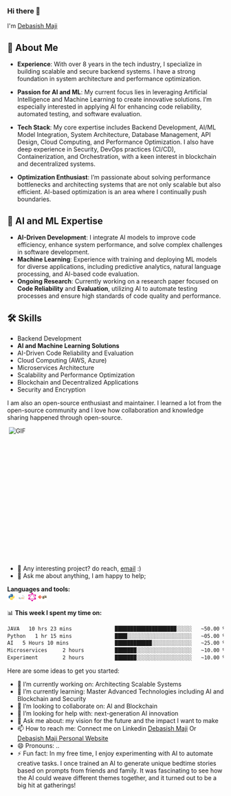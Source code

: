 ### Hi there 👋
I'm [Debasish Maji](https://www.linkedin.com/in/debasish-maji-88170a96)

## 🚀 About Me

- **Experience**: With over 8 years in the tech industry, I specialize in building scalable and secure backend systems. I have a strong foundation in system architecture and performance optimization.
- **Passion for AI and ML**: My current focus lies in leveraging Artificial Intelligence and Machine Learning to create innovative solutions. I’m especially interested in applying AI for enhancing code reliability, automated testing, and software evaluation.
- **Tech Stack**: My core expertise includes Backend Development, AI/ML Model Integration, System Architecture, Database Management, API Design, Cloud Computing, and Performance Optimization. I also have deep experience in Security, DevOps practices (CI/CD), Containerization, and Orchestration, with a keen interest in blockchain and decentralized systems.

- **Optimization Enthusiast**: I’m passionate about solving performance bottlenecks and architecting systems that are not only scalable but also efficient. AI-based optimization is an area where I continually push boundaries.

## 🧠 **AI and ML Expertise**

- **AI-Driven Development**: I integrate AI models to improve code efficiency, enhance system performance, and solve complex challenges in software development.
- **Machine Learning**: Experience with training and deploying ML models for diverse applications, including predictive analytics, natural language processing, and AI-based code evaluation.
- **Ongoing Research**: Currently working on a research paper focused on **Code Reliability** and **Evaluation**, utilizing AI to automate testing processes and ensure high standards of code quality and performance.

## 🛠️ **Skills**

- Backend Development  
- **AI and Machine Learning Solutions**  
- AI-Driven Code Reliability and Evaluation  
- Cloud Computing (AWS, Azure)  
- Microservices Architecture  
- Scalability and Performance Optimization  
- Blockchain and Decentralized Applications  
- Security and Encryption  

I am also an open-source enthusiast and maintainer. I learned a lot from the open-source community and I love how collaboration and knowledge sharing happened through open-source.


  <img align="right" alt="GIF" src="https://github.com/abhisheknaiidu/abhisheknaiidu/blob/master/code.gif?raw=true" width="500" height="320" />
  
- 💼 Any interesting project? do reach, [email](mailto:debasishmath92@gmail.com) :)
- 💬 Ask me about anything, I am happy to help;

**Languages and tools:**  
<code><img height="20" src="https://raw.githubusercontent.com/github/explore/80688e429a7d4ef2fca1e82350fe8e3517d3494d/topics/python/python.png"></code>
<code><img height="20" src="https://raw.githubusercontent.com/github/explore/80688e429a7d4ef2fca1e82350fe8e3517d3494d/topics/mysql/mysql.png"></code>
<code><img height="20" src="https://raw.githubusercontent.com/github/explore/5c058a388828bb5fde0bcafd4bc867b5bb3f26f3/topics/graphql/graphql.png"></code>
<code><img height="20" src="https://raw.githubusercontent.com/github/explore/80688e429a7d4ef2fca1e82350fe8e3517d3494d/topics/git/git.png"></code>

📊 **This week I spent my time on:**
<!--START_SECTION:waka-->

```txt
JAVA   10 hrs 23 mins              ████████████████████░░░░░   ~50.00 %
Python   1 hr 15 mins              ████░░░░░░░░░░░░░░░░░░░░░   ~05.00 %
AI   5 Hours 10 mins               ████████████░░░░░░░░░░░░░   ~25.00 %
Microservices     2 hours          ███████░░░░░░░░░░░░░░░░░░   ~10.00 %
Experiment        2 hours          ███████░░░░░░░░░░░░░░░░░░   ~10.00 %
```

Here are some ideas to get you started:

- 🔭 I’m currently working on: Architecting Scalable Systems
- 🌱 I’m currently learning: Master Advanced Technologies including AI and Blockchain and Security
- 👯 I’m looking to collaborate on: AI and Blockchain
- 🤔 I’m looking for help with: next-generation AI innovation
- 💬 Ask me about: my vision for the future and the impact I want to make
- 📫 How to reach me: Connect me on Linkedin [Debasish Maji](https://www.linkedin.com/in/debasish-maji-88170a96) Or [Debasish Maji Personal Website]([https://debasishmaji.com/])
- 😄 Pronouns: ..
- ⚡ Fun fact: In my free time, I enjoy experimenting with AI to automate creative tasks. I once trained an AI to generate unique bedtime stories based on prompts from friends and family. It was fascinating to see how the AI could weave different themes together, and it turned out to be a big hit at gatherings!
